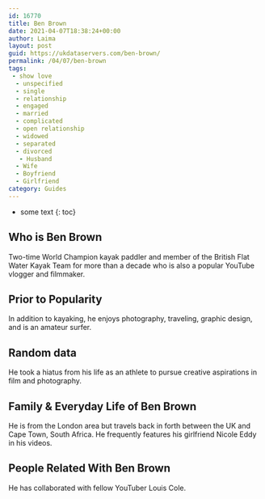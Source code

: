 ```yaml
---
id: 16770
title: Ben Brown
date: 2021-04-07T18:38:24+00:00
author: Laima
layout: post
guid: https://ukdataservers.com/ben-brown/
permalink: /04/07/ben-brown
tags:
 - show love
  - unspecified
  - single
  - relationship
  - engaged
  - married
  - complicated
  - open relationship
  - widowed
  - separated
  - divorced
   - Husband
  - Wife
  - Boyfriend
  - Girlfriend
category: Guides
---
```


* some text
{: toc}


## Who is Ben Brown
                  
                  
                  
Two-time World Champion kayak paddler and member of the British Flat Water Kayak Team for more than a decade who is also a popular YouTube vlogger and filmmaker.
                  
              
            
              
            
                
                
                
## Prior to Popularity
                  
                  
                  
In addition to kayaking, he enjoys photography, traveling, graphic design, and is an amateur surfer.
                  
              
            
              
            
                
                
                
## Random data
                  
                  
                  
He took a hiatus from his life as an athlete to pursue creative aspirations in film and photography.
                  
              
            
              
            
                
                
                
## Family & Everyday Life of Ben Brown
                  
                  
                  
He is from the London area but travels back in forth between the UK and Cape Town, South Africa. He frequently features his girlfriend Nicole Eddy in his videos.
                  
              
            
              
            
                
                
                
## People Related With Ben Brown
                  
                  
                  
He has collaborated with fellow YouTuber Louis Cole.
                  
              
            
              
            
                
              
            
              
              
            
            
              
            
          
          
          
